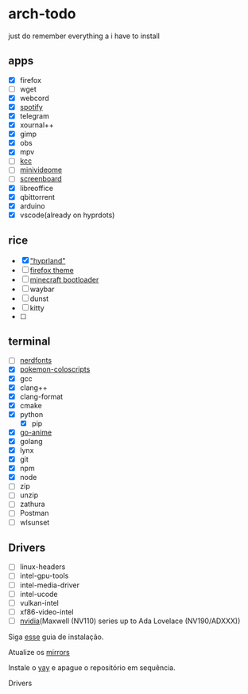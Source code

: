 # arch-todo
just do remember everything a i have to install

## apps
- [x] firefox
- [ ] wget
- [x] webcord
- [x] [spotify](https://github.com/hrkfdn/ncspot)
- [x] telegram
- [x] xournal++
- [x] gimp
- [x] obs
- [x] mpv
- [ ] [kcc](https://github.com/ciromattia/kcc)
- [ ] [minivideome](https://github.com/maykbrito/mini-video-me)
- [ ] [screenboard](https://github.com/maykbrito/screenboard)
- [x] libreoffice
- [x] qbittorrent
- [x] arduino
- [x] vscode(already on hyprdots)
## rice
- [x] ["hyprland"](https://github.com/prasanthrangan/hyprdots)
- [ ] [firefox theme](https://github.com/datguypiko/Firefox-Mod-Blur)
- [ ] [minecraft bootloader](https://github.com/Lxtharia/minegrub-theme)
- [ ] waybar
- [ ] dunst
- [ ] kitty
- [ ] 
## terminal
- [ ] [nerdfonts](https://github.com/ryanoasis/nerd-fonts)
- [x] [pokemon-coloscripts](https://gitlab.com/phoneybadger/pokemon-colorscripts)
- [x] gcc
- [x] clang++
- [x] clang-format
- [x] cmake
- [x] python
  - [x] pip
- [x] [go-anime](https://github.com/alvarorichard/GoAnime)
- [x] golang
- [x] lynx
- [x] git
- [x] npm
- [x] node
- [ ] zip
- [ ] unzip
- [ ] zathura
- [ ] Postman
- [ ] wlsunset
## Drivers
- [ ] linux-headers
- [ ] intel-gpu-tools
- [ ] intel-media-driver
- [ ] intel-ucode
- [ ] vulkan-intel
- [ ] xf86-video-intel
- [ ] [nvidia](https://github.com/korvahannu/arch-nvidia-drivers-installation-guide)(Maxwell (NV110) series up to Ada Lovelace (NV190/ADXXX))

Siga [esse](https://codeberg.org/selan/arch_install/src/branch/main/arch_basic.md) guia de instalação.

Atualize os [mirrors](https://wiki.archlinux.org/title/Mirrors)

Instale o [yay](https://github.com/Jguer/yay) e apague o repositório em sequência.

Drivers


